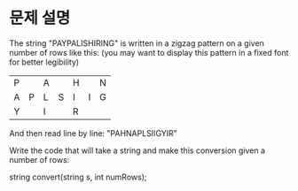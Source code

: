 # 문제 설명
The string "PAYPALISHIRING" is written in a zigzag pattern on a given number of rows like this: (you may want to display this pattern in a fixed font for better legibility)


| | | | | | | |
|-|-|-|-|-|-|-|
|P| |A| |H| |N|
|A|P|L|S|I|I|G|
|Y| |I| |R|

And then read line by line: "PAHNAPLSIIGYIR"

Write the code that will take a string and make this conversion given a number of rows:

string convert(string s, int numRows);
